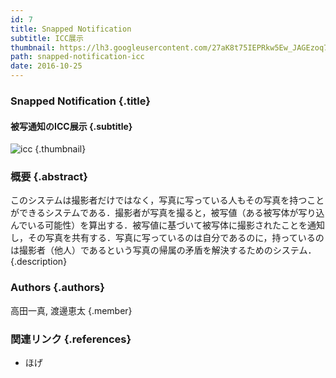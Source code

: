 ```yaml
---
id: 7
title: Snapped Notification
subtitle: ICC展示
thumbnail: https://lh3.googleusercontent.com/27aK8t75IEPRkw5Ew_JAGEzoq7QzdQM9MHQr66XfEGfAy2BoSqRlBfiPIJCpwA9M1NP1i4_p5ihraRBZRjul99pChzAZpoocoSINJ0EGaypAR_QLg4zrMKP1C2KzTvqX50dU9fmO-9Sec0391jLGWpdBCBRlBqejIyB4djuxkBQ44iQC5FTXdUMdpbVdKxgiuBnbW-MadqRgYxrBLLhr1JesBXkSBf2P9uFfHpl-SWYk1cwuIKBnPzngMU9mzJsrNi4iNexJnZrwcKJ-6pmuHWHauR8bGQnf_2NE7Z4vT2dBRxkADzEZ-fnx4IOueAbltjIuz9PFgGE9aESEIBPt593Y39O3I2uOxGyTsJvGn98VC3sDRM7yMAJ9HfOKl8U8PyEpIhD11D4qjXdxpcwyeQofIcQCYc_7q3NTu0RUsTIIqDmxxy_mGwc2wt-BdJbSJlH4zE8s1yCU84RvwWwkHioqKWNAfXASeFGQ-db0t_6Z7ZcVevJVYFGM5Gw_LNwJNpQqFp7vD_B7baihd9-7RGPeatZl3hEGT5BQYktRER0CQLCQswsZMgWouGUtdQqM3TPSW5pVMDttiZQA61Twiu92CPO7NMCBGQtLHeLS=w718-h404-rw
path: snapped-notification-icc
date: 2016-10-25
---
```


### Snapped Notification {.title}

#### 被写通知のICC展示 {.subtitle}

![icc](https://lh3.googleusercontent.com/kzHlbR2nQ1RAloDJVNt-8SzAN3lBuLEaS_o_z09ViH8LaVSWh70ebr-PXAmB_OVk0Vv6f9--Nr8jy2GwLLZ7eZs1h2By8UqoYKgXCgaqkvGF7IKFNrTP1Fo_8KMevxvuq6bHYcSW4g6wtiKDwt4bgo3ldVMZpMdTZNCGAHWCzlqWge-YLZE3KXeYPRmMqLUrygoNRAdcBHV421YrAghXsqoQSTnrtcYkKNv_xtHEI5JXcehHLPQ3MvsmAwE0LJ5NxARHejMOyxX4XRXS8W2-55XvofDEsv42R8AFvZW31bRBh_x9iCe1sqQBNTQ8Y830DJd3gzsldaR68jWj4iKwWGhyomV37WyHqob9Did5_Wc-oDRzqr7UXB5kDBWkmTupHvlHk1EUN3ts-n3z1GnAdMIgK6-k74rYL6g7XhS82ceWgKMBwU__9eh74jMp_v_fi6fAOKnQ6W25adb6wGyEyS-QjvzO5ACevrublKu_6TBbUpZMYfhnaad4xKeWjwPzCjjI-F-gDoJ5F4os9RQScvB7o0ndEjHFaHN6G79RMFQ8gF7t3Fji3hFkAFtwNSoDsCAA2pZoU0OWHwxVwBRLPR-yPq3FF4POwmfgEHAs=w1920-h1080-rw "icc") {.thumbnail}

### 概要 {.abstract}

このシステムは撮影者だけではなく，写真に写っている人もその写真を持つことができるシステムである．撮影者が写真を撮ると，被写値（ある被写体が写り込んでいる可能性）を算出する．被写値に基づいて被写体に撮影されたことを通知し，その写真を共有する．写真に写っているのは自分であるのに，持っているのは撮影者（他人）であるという写真の帰属の矛盾を解決するためのシステム． {.description}

### Authors {.authors}

高田一真, 渡邊恵太 {.member}

### 関連リンク {.references}

* ほげ
